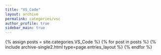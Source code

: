 ```yaml
---
title: "VS_Code"
layout: archive
permalink: categories/vsc
author_profile: true
sidebar_main: true
---
```



{% assign posts = site.categories.VS_Code %}
{% for post in posts %} {% include archive-single2.html type=page.entries_layout %} {% endfor %}